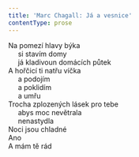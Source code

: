 ```yaml
---
title: 'Marc Chagall: Já a vesnice'
contentType: prose
---
```


<section>

Na pomezí hlavy býka  
     si stavím domy  
     já kladivoun domácích půtek  
A hořčicí ti natřu víčka  
     a podojím  
     a poklidím  
     a umřu  
Trocha zplozených lásek pro tebe  
     abys moc nevětrala  
     nenastydla  
Noci jsou chladné  
Ano  
A mám tě rád

</section>
